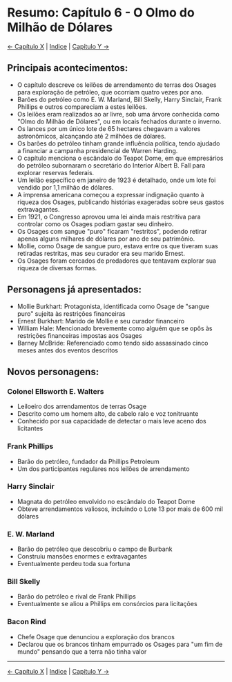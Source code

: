 # Resumo: Capítulo 6 - O Olmo do Milhão de Dólares

[← Capítulo X](assassinos_da_lua_das_flores_chapter_0X_resumo.md) | [Indice](README.md) | [Capítulo Y →](assassinos_da_lua_das_flores_chapter_0Y_resumo.md)

## Principais acontecimentos:
- O capítulo descreve os leilões de arrendamento de terras dos Osages para exploração de petróleo, que ocorriam quatro vezes por ano.
- Barões do petróleo como E. W. Marland, Bill Skelly, Harry Sinclair, Frank Phillips e outros compareciam a estes leilões.
- Os leilões eram realizados ao ar livre, sob uma árvore conhecida como "Olmo do Milhão de Dólares", ou em locais fechados durante o inverno.
- Os lances por um único lote de 65 hectares chegavam a valores astronômicos, alcançando até 2 milhões de dólares.
- Os barões do petróleo tinham grande influência política, tendo ajudado a financiar a campanha presidencial de Warren Harding.
- O capítulo menciona o escândalo do Teapot Dome, em que empresários do petróleo subornaram o secretário do Interior Albert B. Fall para explorar reservas federais.
- Um leilão específico em janeiro de 1923 é detalhado, onde um lote foi vendido por 1,1 milhão de dólares.
- A imprensa americana começou a expressar indignação quanto à riqueza dos Osages, publicando histórias exageradas sobre seus gastos extravagantes.
- Em 1921, o Congresso aprovou uma lei ainda mais restritiva para controlar como os Osages podiam gastar seu dinheiro.
- Os Osages com sangue "puro" ficaram "restritos", podendo retirar apenas alguns milhares de dólares por ano de seu patrimônio.
- Mollie, como Osage de sangue puro, estava entre os que tiveram suas retiradas restritas, mas seu curador era seu marido Ernest.
- Os Osages foram cercados de predadores que tentavam explorar sua riqueza de diversas formas.

## Personagens já apresentados:
- Mollie Burkhart: Protagonista, identificada como Osage de "sangue puro" sujeita às restrições financeiras
- Ernest Burkhart: Marido de Mollie e seu curador financeiro
- William Hale: Mencionado brevemente como alguém que se opôs às restrições financeiras impostas aos Osages
- Barney McBride: Referenciado como tendo sido assassinado cinco meses antes dos eventos descritos

## Novos personagens:

### Colonel Ellsworth E. Walters
- Leiloeiro dos arrendamentos de terras Osage
- Descrito como um homem alto, de cabelo ralo e voz tonitruante
- Conhecido por sua capacidade de detectar o mais leve aceno dos licitantes

### Frank Phillips
- Barão do petróleo, fundador da Phillips Petroleum
- Um dos participantes regulares nos leilões de arrendamento

### Harry Sinclair
- Magnata do petróleo envolvido no escândalo do Teapot Dome
- Obteve arrendamentos valiosos, incluindo o Lote 13 por mais de 600 mil dólares

### E. W. Marland
- Barão do petróleo que descobriu o campo de Burbank
- Construiu mansões enormes e extravagantes
- Eventualmente perdeu toda sua fortuna

### Bill Skelly
- Barão do petróleo e rival de Frank Phillips
- Eventualmente se aliou a Phillips em consórcios para licitações

### Bacon Rind
- Chefe Osage que denunciou a exploração dos brancos
- Declarou que os brancos tinham empurrado os Osages para "um fim de mundo" pensando que a terra não tinha valor 
---
[← Capítulo X](assassinos_da_lua_das_flores_chapter_0X_resumo.md) | [Indice](README.md) | [Capítulo Y →](assassinos_da_lua_das_flores_chapter_0Y_resumo.md)